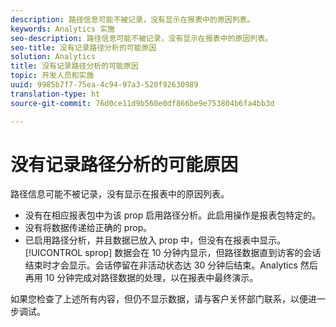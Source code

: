 ```yaml
---
description: 路径信息可能不被记录，没有显示在报表中的原因列表。
keywords: Analytics 实施
seo-description: 路径信息可能不被记录，没有显示在报表中的原因列表。
seo-title: 没有记录路径分析的可能原因
solution: Analytics
title: 没有记录路径分析的可能原因
topic: 开发人员和实施
uuid: 9985b7f7-75ea-4c94-97a3-520f92630989
translation-type: ht
source-git-commit: 76d0ce11d9b560e0df866be9e753804b6fa4bb3d

---
```



# 没有记录路径分析的可能原因

路径信息可能不被记录，没有显示在报表中的原因列表。

* 没有在相应报表包中为该 prop 启用路径分析。此启用操作是报表包特定的。
* 没有将数据传递给正确的 prop。
* 已启用路径分析，并且数据已放入 prop 中，但没有在报表中显示。[!UICONTROL sprop] 数据会在 10 分钟内显示，但路径数据直到访客的会话结束时才会显示。会话停留在非活动状态达 30 分钟后结束。Analytics 然后再用 10 分钟完成对路径数据的处理，以在报表中最终演示。

如果您检查了上述所有内容，但仍不显示数据，请与客户关怀部门联系，以便进一步调试。
